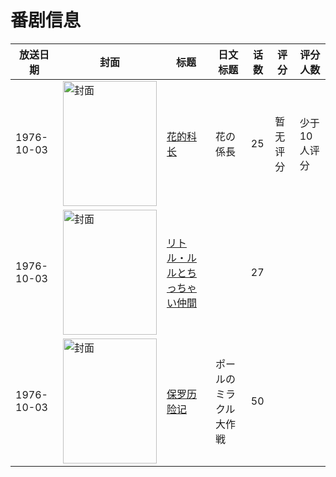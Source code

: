 # 番剧信息

|放送日期|封面|标题|日文标题|话数|评分|评分人数|
|---|---|---|---|---|---|---|
|1976-10-03|<img src="//lain.bgm.tv/pic/cover/c/cf/43/220032_wlLAL.jpg" alt="封面" style="width:150px;height:200px;object-fit:cover;">|[花的科长](https://bangumi.tv/subject/220032)|花の係長|25|暂无评分|少于10人评分|
|1976-10-03|<img src="//lain.bgm.tv/pic/cover/c/d4/e9/220033_cjaUu.jpg" alt="封面" style="width:150px;height:200px;object-fit:cover;">|[リトル・ルルとちっちゃい仲間](https://bangumi.tv/subject/220033)||27|||
|1976-10-03|<img src="//lain.bgm.tv/pic/cover/c/15/ba/220543_ullnO.jpg" alt="封面" style="width:150px;height:200px;object-fit:cover;">|[保罗历险记](https://bangumi.tv/subject/220543)|ポールのミラクル大作戦|50|||
